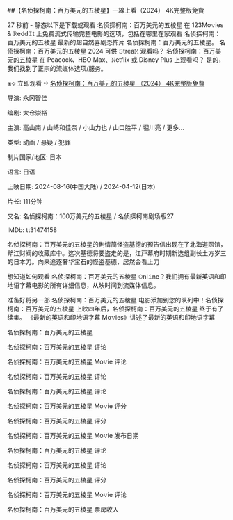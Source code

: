 ##【名侦探柯南：百万美元的五棱星】一線上看（2024） 4K完整版免費
<p dir="auto"> 27 秒前 - 静态以下是下载或观看 名侦探柯南：百万美元的五棱星 在 123Mo𝚟ies &amp; 𝚁edd𝙸t 上免费流式传输完整电影的选项，包括在哪里在家观看 名侦探柯南：百万美元的五棱星 最新的超自然喜剧恐怖片 名侦探柯南：百万美元的五棱星。 名侦探柯南：百万美元的五棱星 2024 可供 𝚂trea𝙼 观看吗？ 名侦探柯南：百万美元的五棱星 在 Peacock、HBO Max、𝙽etflix 或 Disney Plus 上观看吗？ 是的，我们找到了正宗的流媒体选项/服务。
</p><p dir="auto"></p><p dir="auto"> ⧆⟢ 立即观看 ➺ <a href="https://bit.ly/4eaC0Ep" rel="nofollow"> 名侦探柯南：百万美元的五棱星 （2024） 4K完整版免費</a></p><p dir="auto"></p><p dir="auto"></p><p dir="auto"></p><p dir="auto">
</p><p dir="auto"></p><p dir="auto">导演: 永冈智佳
</p><p dir="auto"></p><p dir="auto">编剧: 大仓崇裕
</p><p dir="auto"></p><p dir="auto">主演: 高山南 / 山崎和佳奈 / 小山力也 / 山口胜平 / 堀川亮 / 更多...
</p><p dir="auto"></p><p dir="auto">类型: 动画 / 悬疑 / 犯罪
</p><p dir="auto"></p><p dir="auto">制片国家/地区: 日本
</p><p dir="auto"></p><p dir="auto">语言: 日语
</p><p dir="auto"></p><p dir="auto">上映日期: 2024-08-16(中国大陆) / 2024-04-12(日本)
</p><p dir="auto"></p><p dir="auto">片长: 111分钟
</p><p dir="auto"></p><p dir="auto">又名: 名侦探柯南：100万美元的五棱星 / 名侦探柯南剧场版27
</p><p dir="auto"></p><p dir="auto">IMDb: tt31474158
</p><p dir="auto"></p><p dir="auto">名侦探柯南：百万美元的五棱星的剧情简怪盗基德的预告信出现在了北海道函馆，斧江财阀的收藏库中。这次基德将要盗走的是，江戸幕府时期新选组副长土方岁三的日本刀。向来追逐奢华宝石的怪盗基德，居然会看上刀
</p><p dir="auto"></p><p dir="auto">想知道如何观看 名侦探柯南：百万美元的五棱星 𝙾nl𝚒ne？我们拥有最新英语和印地语字幕电影的所有详细信息，从映时间到流媒体信息。
</p><p dir="auto"></p><p dir="auto">准备好将另一部 名侦探柯南：百万美元的五棱星 电影添加到您的队列中！名侦探柯南：百万美元的五棱星 上映四年后，名侦探柯南：百万美元的五棱星 终于有了续集。 《最新的英语和印地语字幕 Mo𝚟ies》讲述了最新的英语和印地语字幕
</p><p dir="auto"></p><p dir="auto">名侦探柯南：百万美元的五棱星
</p><p dir="auto"></p><p dir="auto">名侦探柯南：百万美元的五棱星 评论
</p><p dir="auto"></p><p dir="auto">名侦探柯南：百万美元的五棱星 Mo𝚟ie 评论
</p><p dir="auto"></p><p dir="auto">名侦探柯南：百万美元的五棱星 评论
</p><p dir="auto"></p><p dir="auto">名侦探柯南：百万美元的五棱星 评论
</p><p dir="auto"></p><p dir="auto">名侦探柯南：百万美元的五棱星 Mo𝚟ie 评分
</p><p dir="auto"></p><p dir="auto">名侦探柯南：百万美元的五棱星 评分
</p><p dir="auto"></p><p dir="auto">名侦探柯南：百万美元的五棱星 Mo𝚟ie 发布日期
</p><p dir="auto"></p><p dir="auto">名侦探柯南：百万美元的五棱星 评论
</p><p dir="auto"></p><p dir="auto">名侦探柯南：百万美元的五棱星 评论
</p><p dir="auto"></p><p dir="auto">名侦探柯南：百万美元的五棱星 评分
</p><p dir="auto"></p><p dir="auto">名侦探柯南：百万美元的五棱星 Mo𝚟ie 评论
</p><p dir="auto"></p><p dir="auto">名侦探柯南：百万美元的五棱星 票房收入</p>
